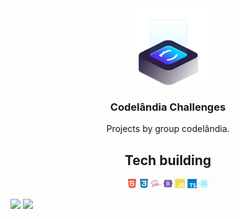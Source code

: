 <div align="center">
  
  <img src="./logo.svg" min-width="125" max-width="125" width="125" align="center" alt="Logo" />

  ### Codelândia Challenges
  
  <p>
    Projects by group codelândia.
  </p>
  
  ## Tech building
  <img width="3%" src="https://raw.githubusercontent.com/devicons/devicon/master/icons/html5/html5-plain.svg">
  <img width="3%" src="https://raw.githubusercontent.com/devicons/devicon/master/icons/css3/css3-plain.svg">
  <img width="3%" src="https://raw.githubusercontent.com/devicons/devicon/master/icons/sass/sass-original.svg">
  <img width="3%" src="https://raw.githubusercontent.com/devicons/devicon/master/icons/bootstrap/bootstrap-plain.svg">
  <img width="3%" src="https://raw.githubusercontent.com/devicons/devicon/master/icons/javascript/javascript-plain.svg">
  <img width="3%" src="https://raw.githubusercontent.com/devicons/devicon/master/icons/typescript/typescript-plain.svg">
  <img width="3%" src="https://raw.githubusercontent.com/devicons/devicon/master/icons/react/react-original.svg">
</div>

<a href="mailto:contato@mail.com"><img src="https://img.shields.io/badge/contato@mail.com-1F2D52?style=for-the-badge&logo=gmail&logoColor=white"></a>
<a href="https://www.linkedin.com/in/YourName/"><img src="https://img.shields.io/badge//YourName-1F2D52?style=for-the-badge&logo=linkedin&logoColor=white"></a>

